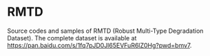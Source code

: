 # RMTD
Source codes and samples of RMTD (Robust Multi-Type Degradation Dataset).
The complete dataset is available at https://pan.baidu.com/s/1fq7pJD0Jl65EVFuR6lZ0Hg?pwd=bmv7.

